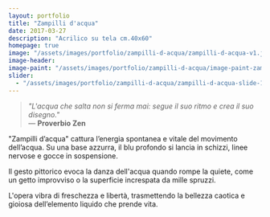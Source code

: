 ```yaml
---
layout: portfolio
title: "Zampilli d'acqua"
date: 2017-03-27
description: "Acrilico su tela cm.40x60"
homepage: true
image: "/assets/images/portfolio/zampilli-d-acqua/zampilli-d-acqua-v1.jpg"
image-header:
image-paint: "/assets/images/portfolio/zampilli-d-acqua/image-paint-zampilli-d-acqua-v1.jpg"
slider:
  - "/assets/images/portfolio/zampilli-d-acqua/zampilli-d-acqua-slide-1.jpg"
---
```


> *"L'acqua che salta non si ferma mai: segue il suo ritmo e crea il suo disegno."*  
> — **Proverbio Zen**

"Zampilli d’acqua" cattura l’energia spontanea e vitale del movimento dell’acqua. Su una base azzurra, il blu profondo si lancia in schizzi, linee nervose e gocce in sospensione. 

Il gesto pittorico evoca la danza dell'acqua quando rompe la quiete, come un getto improvviso o la superficie increspata da mille spruzzi. 

L'opera vibra di freschezza e libertà, trasmettendo la bellezza caotica e gioiosa dell’elemento liquido che prende vita.
